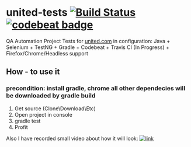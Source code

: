 # united-tests [![Build Status](https://travis-ci.org/kyxap/united-tests.svg?branch=master)](https://travis-ci.org/kyxap/united-tests) [![codebeat badge](https://codebeat.co/badges/5fda7f89-219e-47f6-9e94-c04f30ed66d7)](https://codebeat.co/projects/github-com-kyxap-united-tests-master)

QA Automation Project Tests for [united.com](http://united.com/ual/en/us/) in configuration:
Java + Selenium + TestNG + Gradle + Codebeat + Travis CI (In Progress) + Firefox/Chrome/Headless support

## How - to use it
### precondition: install gradle, chrome all other dependecies will be downloaded by gradle build

1. Get source (Clone\Download\Etc)
2. Open project in console
3. gradle test
4. Profit

Also I have recorded small video about how it will look:
[![link](https://content.screencast.com/users/kyxap/folders/Jing/media/b913f9c2-9fd9-41bb-8322-7b9048bb6046/00000021.png)](https://www.screencast.com/t/cCF3kkN3G)
